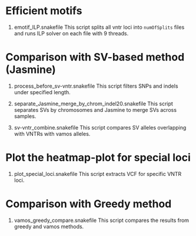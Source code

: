 # Efficient motifs
1. emotif_ILP.snakefile
	This script splits all vntr loci into `numOfSplits` files and runs ILP solver on each file with 9 threads. 

# Comparison with SV-based method (Jasmine)
1. process_before_sv-vntr.snakefile
	This script filters SNPs and indels under specified length.

2. separate_Jasmine_merge_by_chrom_indel20.snakefile
	This script separates SVs by chromosomes and Jasmine to merge SVs across samples. 

3. sv-vntr_combine.snakefile
	This script compares SV alleles overlapping with VNTRs with vamos alleles. 

# Plot the heatmap-plot for special loci 
1. plot_special_loci.snakefile
	This script extracts VCF for specific VNTR loci. 

# Comparison with Greedy method
1. vamos_greedy_compare.snakefile
	This script compares the results from greedy and vamos methods. 

